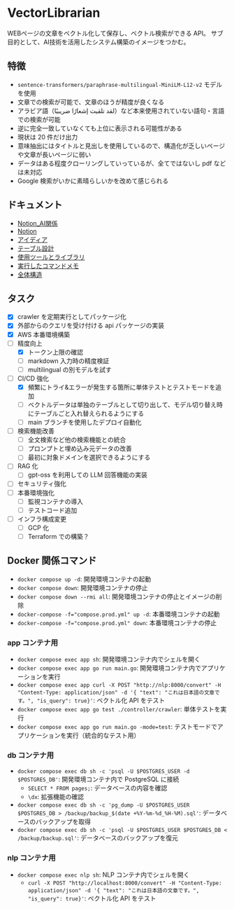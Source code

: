# VectorLibrarian

WEBページの文章をベクトル化して保存し、ベクトル検索ができる API。
サブ目的として、AI技術を活用したシステム構築のイメージをつかむ。

## 特徴

- `sentence-transformers/paraphrase-multilingual-MiniLM-L12-v2` モデルを使用
- 文章での検索が可能で、文章のほうが精度が良くなる
- アラビア語（لقد تلقيت إشعارًا ضريبيًا）など本来使用されていない語句・言語での検索が可能
- 逆に完全一致していなくても上位に表示される可能性がある
- 現状は 20 件だけ出力
- 意味抽出にはタイトルと見出しを使用しているので、構造化が乏しいページや文章が長いページに弱い
- データはある程度クローリングしていっているが、全てではないし pdf などは未対応
- Google 検索がいかに素晴らしいかを改めて感じられる

## ドキュメント

- [Notion_AI関係](./documents/Notion_AI関係.md)
- [Notion](./documents/Notion.md)
- [アイディア](./documents/アイディア.md)
- [テーブル設計](./documents/テーブル設計.md)
- [使用ツールとライブラリ](./documents/使用ツールとライブラリ.md)
- [実行したコマンドメモ](./documents/実行したコマンドメモ.md)
- [全体構造](./documents/全体構造.md)

## タスク

- [x] crawler を定期実行としてパッケージ化
- [x] 外部からのクエリを受け付ける api パッケージの実装
- [x] AWS 本番環境構築
- [ ] 精度向上
  - [x] トークン上限の確認
  - [ ] markdown 入力時の精度検証
  - [ ] multilingual の別モデルを試す
- [ ] CI/CD 強化
  - [x] 頻繁にトライ&エラーが発生する箇所に単体テストとテストモードを追加
  - [ ] ベクトルデータは単独のテーブルとして切り出して、モデル切り替え時にテーブルごと入れ替えられるようにする
  - [ ] main ブランチを使用したデプロイ自動化
- [ ] 検索機能改善
  - [ ] 全文検索など他の検索機能との統合
  - [ ] プロンプトと埋め込み元データの改善
  - [ ] 最初に対象ドメインを選択できるようにする
- [ ] RAG 化
  - [ ] gpt-oss を利用しての LLM 回答機能の実装
- [ ] セキュリティ強化
- [ ] 本番環境強化
  - [ ] 監視コンテナの導入
  - [ ] テストコード追加
- [ ] インフラ構成変更
  - [ ] GCP 化
  - [ ] Terraform での構築？

## Docker 関係コマンド

- `docker compose up -d`: 開発環境コンテナの起動
- `docker compose down`: 開発環境コンテナの停止
- `docker compose down --rmi all`: 開発環境コンテナの停止とイメージの削除
- `docker-compose -f="compose.prod.yml" up -d`: 本番環境コンテナの起動
- `docker-compose -f="compose.prod.yml" down`: 本番環境コンテナの停止

### app コンテナ用

- `docker compose exec app sh`: 開発環境コンテナ内でシェルを開く
- `docker compose exec app go run main.go`: 開発環境コンテナ内でアプリケーションを実行
- `docker compose exec app curl -X POST "http://nlp:8000/convert" -H "Content-Type: application/json" -d '{ "text": "これは日本語の文章です。", "is_query": true}'`: ベクトル化 API をテスト
- `docker compose exec app go test ./controller/crawler`: 単体テストを実行
- `docker compose exec app go run main.go -mode=test`: テストモードでアプリケーションを実行（統合的なテスト用）

### db コンテナ用

- `docker compose exec db sh -c 'psql -U $POSTGRES_USER -d $POSTGRES_DB'`: 開発環境コンテナ内で PostgreSQL に接続
  - `SELECT * FROM pages;`: データベースの内容を確認
  - `\dx`: 拡張機能の確認
- `docker compose exec db sh -c 'pg_dump -U $POSTGRES_USER $POSTGRES_DB > /backup/backup_$(date +%Y-%m-%d_%H-%M).sql'`: データベースのバックアップを取得
- `docker compose exec db sh -c 'psql -U $POSTGRES_USER $POSTGRES_DB < /backup/backup.sql'`: データベースのバックアップを復元

### nlp コンテナ用

- `docker compose exec nlp sh`: NLP コンテナ内でシェルを開く
  - `curl -X POST "http://localhost:8000/convert" -H "Content-Type: application/json" -d '{ "text": "これは日本語の文章です。", "is_query": true}'`: ベクトル化 API をテスト

